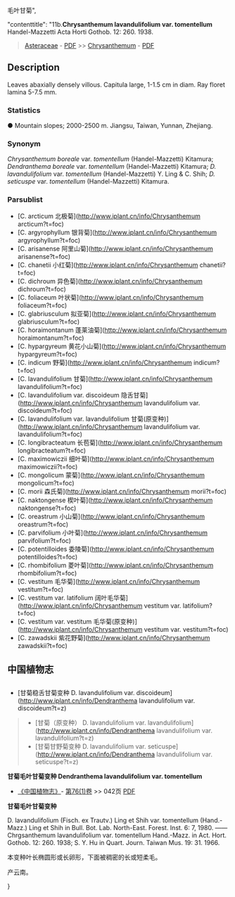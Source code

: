 毛叶甘菊",

 

  "contenttitle": "11b.**Chrysanthemum lavandulifolium var. tomentellum** Handel-Mazzetti Acta Horti Gothob. 12: 260. 1938.

> [Asteraceae](http://www.iplant.cn/info/Asteraceae?t=foc) - [PDF](http://www.iplant.cn/foc/pdf/Asteraceae.pdf) >> [Chrysanthemum](http://www.iplant.cn/info/Chrysanthemum?t=foc) - [PDF](http://www.iplant.cn/foc/pdf/Chrysanthemum.pdf)

## Description

Leaves abaxially densely villous. Capitula large, 1-1.5 cm in diam. Ray floret lamina 5-7.5 mm.

### Statistics
● Mountain slopes; 2000-2500 m. Jiangsu, Taiwan, Yunnan, Zhejiang.

### Synonym
*Chrysanthemum boreale* var. *tomentellum* (Handel-Mazzetti) Kitamura; *Dendranthema boreale* var. *tomentellum* (Handel-Mazzetti) Kitamura; *D. lavandulifolium* var. *tomentellum* (Handel-Mazzetti) Y. Ling & C. Shih; *D. seticuspe* var. *tomentellum* (Handel-Mazzetti) Kitamura.

### Parsublist

* [C.  arcticum  北极菊](http://www.iplant.cn/info/Chrysanthemum arcticum?t=foc)
* [C.  argyrophyllum  银背菊](http://www.iplant.cn/info/Chrysanthemum argyrophyllum?t=foc)
* [C.  arisanense  阿里山菊](http://www.iplant.cn/info/Chrysanthemum arisanense?t=foc)
* [C.  chanetii  小红菊](http://www.iplant.cn/info/Chrysanthemum chanetii?t=foc)
* [C.  dichroum  异色菊](http://www.iplant.cn/info/Chrysanthemum dichroum?t=foc)
* [C.  foliaceum  叶状菊](http://www.iplant.cn/info/Chrysanthemum foliaceum?t=foc)
* [C.  glabriusculum  拟亚菊](http://www.iplant.cn/info/Chrysanthemum glabriusculum?t=foc)
* [C.  horaimontanum  蓬莱油菊](http://www.iplant.cn/info/Chrysanthemum horaimontanum?t=foc)
* [C.  hypargyreum  黄花小山菊](http://www.iplant.cn/info/Chrysanthemum hypargyreum?t=foc)
* [C.  indicum  野菊](http://www.iplant.cn/info/Chrysanthemum indicum?t=foc)
* [C.  lavandulifolium  甘菊](http://www.iplant.cn/info/Chrysanthemum lavandulifolium?t=foc)
* [C.  lavandulifolium var. discoideum  隐舌甘菊](http://www.iplant.cn/info/Chrysanthemum lavandulifolium var. discoideum?t=foc)
* [C.  lavandulifolium var. lavandulifolium  甘菊(原变种)](http://www.iplant.cn/info/Chrysanthemum lavandulifolium var. lavandulifolium?t=foc)
* [C.  longibracteatum  长苞菊](http://www.iplant.cn/info/Chrysanthemum longibracteatum?t=foc)
* [C.  maximowiczii  细叶菊](http://www.iplant.cn/info/Chrysanthemum maximowiczii?t=foc)
* [C.  mongolicum  蒙菊](http://www.iplant.cn/info/Chrysanthemum mongolicum?t=foc)
* [C.  morii  森氏菊](http://www.iplant.cn/info/Chrysanthemum morii?t=foc)
* [C.  naktongense  楔叶菊](http://www.iplant.cn/info/Chrysanthemum naktongense?t=foc)
* [C.  oreastrum  小山菊](http://www.iplant.cn/info/Chrysanthemum oreastrum?t=foc)
* [C.  parvifolium  小叶菊](http://www.iplant.cn/info/Chrysanthemum parvifolium?t=foc)
* [C.  potentilloides  委陵菊](http://www.iplant.cn/info/Chrysanthemum potentilloides?t=foc)
* [C.  rhombifolium  菱叶菊](http://www.iplant.cn/info/Chrysanthemum rhombifolium?t=foc)
* [C.  vestitum  毛华菊](http://www.iplant.cn/info/Chrysanthemum vestitum?t=foc)
* [C.  vestitum var. latifolium  阔叶毛华菊](http://www.iplant.cn/info/Chrysanthemum vestitum var. latifolium?t=foc)
* [C.  vestitum var. vestitum  毛华菊(原变种)](http://www.iplant.cn/info/Chrysanthemum vestitum var. vestitum?t=foc)
* [C.  zawadskii  紫花野菊](http://www.iplant.cn/info/Chrysanthemum zawadskii?t=foc)

## 中国植物志

## 
* [甘菊稳舌甘菊变种  D.  lavandulifolium var. discoideum](http://www.iplant.cn/info/Dendranthema lavandulifolium var. discoideum?t=z)
> * [甘菊（原变种）  D.  lavandulifolium var. lavandulifolium](http://www.iplant.cn/info/Dendranthema lavandulifolium var. lavandulifolium?t=z)
> * [甘菊甘野菊变种  D.  lavandulifolium var. seticuspe](http://www.iplant.cn/info/Dendranthema lavandulifolium var. seticuspe?t=z)

**甘菊毛叶甘菊变种 Dendranthema lavandulifolium var. tomentellum**

* [《中国植物志》](http://www.iplant.cn/frps)- [第76(1)卷](http://www.iplant.cn/frps/vol/76(1)) >> 042页 [PDF](http://www.iplant.cn/frps/pdf/76(1)/042.pdf)

**甘菊毛叶甘菊变种**

D. lavandulifolium (Fisch. ex Trautv.) Ling et Shih var. tomentellum (Hand.-Mazz.) Ling et Shih in Bull. Bot. Lab. North-East. Forest. Inst. 6: 7, 1980. ——Chrgsanthemum lavandulifolium var. tomentellum Hand.-Mazz. in Act. Hort. Gothob. 12: 260. 1938; S. Y. Hu in Quart. Journ. Taiwan Mus. 19: 31. 1966.

本变种叶长椭圆形或长卵形，下面被稠密的长或短柔毛。

产云南。

}